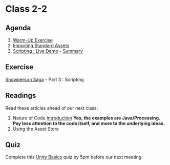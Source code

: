 # Class 2-2

## Agenda

1. [Warm-Up Exercise](https://docs.google.com/document/d/1qrYgcBYcvyVO60An3-hqC-Algkkbo44ikCe-oY-jjUg)
1. [Importing Standard Assets](https://docs.google.com/presentation/d/1ucBGrbcTFMofHZxLuTVzuf8e1sZGmnzJ35FwDsT_J4k)
1. [Scripting : Live Demo](https://classroom.github.com/a/ixr5E-7J) - [Summary](https://docs.google.com/presentation/d/1gAYgx7hWNHtcGIR6eSaAnvVbH3NhHsO6lQf2fm1evxE)

## Exercise

[Snowperson Saga](https://classroom.github.com/a/ixr5E-7J) - Part 3 : Scripting

## Readings

Read these articles ahead of our next class:

1. Nature of Code [Introduction](http://natureofcode.com/book/introduction/) **Yes, the examples are Java/Processing. Pay less attention to the code itself, and more to the underlying ideas.**
1. Using the Asset Store []()

## Quiz

Complete this [Unity Basics](https://mycourses.rit.edu/d2l/lms/quizzing/quizzing.d2l?ou=663987&qi=761288) quiz by 5pm before our next meeting.
